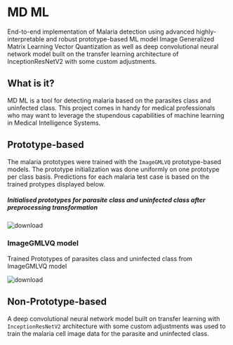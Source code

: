 # MD ML
End-to-end implementation of Malaria detection using advanced highly-interpretable and robust prototype-based ML model Image Generalized Matrix Learning Vector Quantization as well as deep convolutional neural network model built on the transfer learning architecture of InceptionResNetV2 with some custom adjustments.

## What is it?
MD ML is a tool for detecting malaria based on the parasites class and uninfected class.
This project comes in handy for medical professionals who may want to leverage the stupendous capabilities of machine learning in Medical Intelligence Systems.


## Prototype-based 

The malaria prototypes were trained with the ```ImageGMLVQ``` prototype-based models. The prototype initialization was done uniformly on one prototype per class basis. Predictions for each malaria test case is based on the trained protypes displayed below.


##### Initialised prototypes for  parasite class and uninfected class after preprocessing transformation

![download](https://user-images.githubusercontent.com/82911284/175720641-109baf6d-653f-435d-8498-bde91a36ab7a.png)


### ImageGMLVQ model
Trained  Prototypes of parasites class and uninfected class from ImageGMLVQ model

![download](https://user-images.githubusercontent.com/82911284/175665381-fb6b1c5a-146b-4e6e-a647-a006e15dff00.png)


## Non-Prototype-based

A deep convolutional neural network model built on transfer learning with ```InceptionResNetV2``` architecture with some custom adjustments was used to train the malaria cell image data for the parasite and uninfected class.




